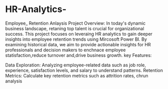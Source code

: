 # HR-Analytics-
Employee_ Retention Anlaysis
Project Overview: In today's dynamic business landscape, retaning top talent is crucial for organizational success. This project focuses on leveraing HR analytics to gain deeper insights into employee retention trends using Mircosoft Power BI. By examining historical data, we aim to provide actionable insights for HR professionals and decision makers to enchnace employee statisfaction,reduce turnover and,drive business growth.
key Features:

Data Exploration: Analyzing employee-related data such as job role, experience, satisfaction levels, and salary to understand patterns. Retention Metrics: Calculate key retention metrics such as attrition rates, chrun analysis
